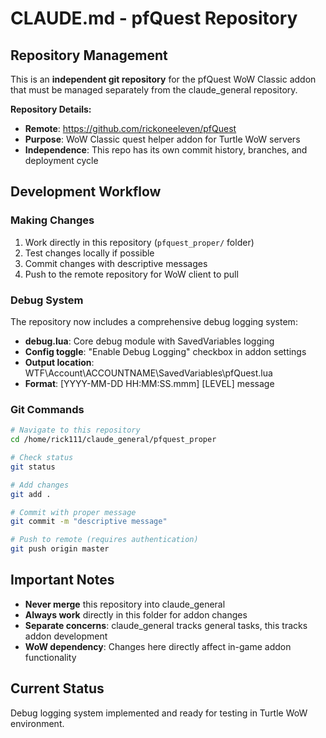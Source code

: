 # CLAUDE.md - pfQuest Repository

## Repository Management

This is an **independent git repository** for the pfQuest WoW Classic addon that must be managed separately from the claude_general repository.

**Repository Details:**
- **Remote**: https://github.com/rickoneeleven/pfQuest
- **Purpose**: WoW Classic quest helper addon for Turtle WoW servers
- **Independence**: This repo has its own commit history, branches, and deployment cycle

## Development Workflow

### Making Changes
1. Work directly in this repository (`pfquest_proper/` folder)
2. Test changes locally if possible
3. Commit changes with descriptive messages
4. Push to the remote repository for WoW client to pull

### Debug System
The repository now includes a comprehensive debug logging system:
- **debug.lua**: Core debug module with SavedVariables logging
- **Config toggle**: "Enable Debug Logging" checkbox in addon settings
- **Output location**: WTF\Account\ACCOUNTNAME\SavedVariables\pfQuest.lua
- **Format**: [YYYY-MM-DD HH:MM:SS.mmm] [LEVEL] message

### Git Commands
```bash
# Navigate to this repository
cd /home/rick111/claude_general/pfquest_proper

# Check status
git status

# Add changes
git add .

# Commit with proper message
git commit -m "descriptive message"

# Push to remote (requires authentication)
git push origin master
```

## Important Notes
- **Never merge** this repository into claude_general
- **Always work** directly in this folder for addon changes  
- **Separate concerns**: claude_general tracks general tasks, this tracks addon development
- **WoW dependency**: Changes here directly affect in-game addon functionality

## Current Status
Debug logging system implemented and ready for testing in Turtle WoW environment.